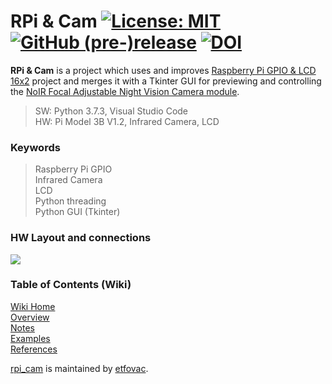# RPi &amp; Cam  [![License: MIT](https://img.shields.io/badge/License-MIT-blue.svg)](https://github.com/etfovac/rpi_cam/blob/master/LICENSE) [![GitHub (pre-)release](https://img.shields.io/badge/releases--yellow.svg)](https://github.com/etfovac/rpi_cam/releases/) [![DOI](https://zenodo.org/badge/318187353.svg)](https://zenodo.org/badge/latestdoi/318187353)



**RPi &amp; Cam** is a project which uses and improves [Raspberry Pi GPIO & LCD 16x2](https://github.com/etfovac/rpi_lcd) project and merges it with a Tkinter GUI for previewing and controlling the [NoIR Focal Adjustable Night Vision Camera module](https://www.raspberrypi.org/products/pi-noir-camera-v2/?resellerType=home).  
  
> SW: Python 3.7.3, Visual Studio Code  
> HW: Pi Model 3B  V1.2, Infrared Camera, LCD  

### Keywords  
> Raspberry Pi GPIO  
> Infrared Camera  
> LCD  
> Python threading  
> Python GUI (Tkinter)  

### HW Layout and connections  
<a href="https://github.com/etfovac/rpi_lcd/blob/master/graphics/RPi%20IR.png"><img src="https://etfovac.github.io/rpi_lcd/graphics/RPi%20IR.png"></a>

### Table of Contents (Wiki)
[Wiki Home](https://github.com/etfovac/rpi_cam/wiki)  
[Overview](https://github.com/etfovac/rpi_cam/wiki/Overview)  
[Notes](https://github.com/etfovac/rpi_cam/wiki/Notes)  
[Examples](https://github.com/etfovac/rpi_cam/wiki/Examples)  
[References](https://github.com/etfovac/rpi_cam/wiki/References)  


[rpi_cam](https://github.com/etfovac/rpi_cam) is maintained by [etfovac](https://github.com/etfovac).
